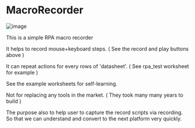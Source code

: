 # MacroRecorder

![image](https://user-images.githubusercontent.com/32192638/139609102-5d0bd746-3f15-4d77-bafb-e6628cc88636.png)

This is a simple RPA macro recorder

It helps to record mouse+keyboard steps. ( See the record and play buttons above )

It can repeat actions for every rows of 'datasheet'. ( See rpa_test worksheet for example )

See the example worksheets for self-learning.

Not for replacing any tools in the market. ( They took many many years to build )

The purpose also to help user to capture the record scripts via recording.
So that we can understand and convert to the next platform very quickly.
